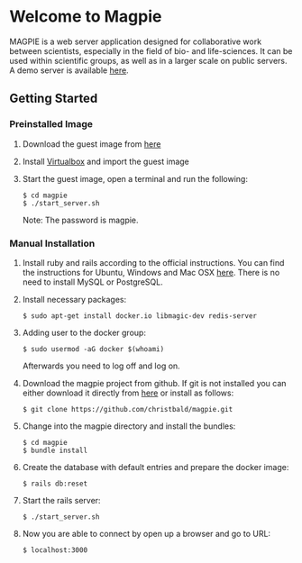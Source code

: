 # Welcome to Magpie

MAGPIE is a web server application designed for collaborative work between
scientists, especially in the field of bio- and life-sciences.
It can be used within scientific groups, as well as in a larger scale
on public servers. A demo server is available
[here](https://magpie.imb.medizin.tu-dresden.de).

## Getting Started

### Preinstalled Image

1. Download the guest image from [here](https://magpie.imb.medizin.tu-dresden.de/magpie-image.zip)

2. Install [Virtualbox](https://www.virtualbox.org/wiki/Downloads) and import the guest image

3. Start the guest image, open a terminal and run the following:

       $ cd magpie
       $ ./start_server.sh

    Note: The password is magpie.

### Manual Installation

1. Install ruby and rails according to the official instructions. You can find the instructions for Ubuntu, Windows and Mac OSX
    [here](https://gorails.com/setup). There is no need
       to install MySQL or PostgreSQL.

2. Install necessary packages:

       $ sudo apt-get install docker.io libmagic-dev redis-server

3. Adding user to the docker group:

       $ sudo usermod -aG docker $(whoami)

   Afterwards you need to log off and log on.

4. Download the magpie project from github. If git is not installed you can
   either download it directly from [here](https://github.com/christbald/magpie/archive/master.zip) or install as follows:

       $ git clone https://github.com/christbald/magpie.git

5. Change into the magpie directory and install the bundles:

       $ cd magpie
       $ bundle install

6. Create the database with default entries and prepare the docker image:

       $ rails db:reset

7. Start the rails server:

       $ ./start_server.sh

8. Now you are able to connect by open up a browser and go to URL:

       $ localhost:3000
 
